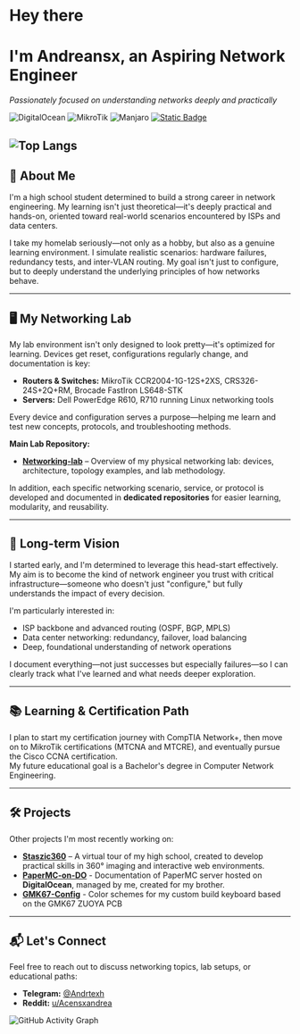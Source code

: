 # Hey there
# I'm Andreansx, an Aspiring Network Engineer

_Passionately focused on understanding networks deeply and practically_

![DigitalOcean](https://img.shields.io/badge/DigitalOcean-%230167ff.svg?style=for-the-badge&logo=digitalOcean&logoColor=white)
![MikroTik](https://img.shields.io/badge/MikroTik-%23363636?style=for-the-badge&logo=Mikrotik)
![Manjaro](https://img.shields.io/badge/Manjaro-35BF5C?style=for-the-badge&logo=Manjaro&logoColor=white)
[![Static Badge](https://img.shields.io/badge/-2CA5E0?style=for-the-badge&logo=telegram&logoColor=ffffff)](https://t.me/Andrtexh)

![Top Langs](https://github-readme-stats.vercel.app/api/top-langs/?username=AndreansxTech&langs_count=6&theme=dark&layout=compact&border_color=2b59ff&title_color=2b59ff&exclude_repo=socketpeek,pirate-cipher,colorful-ascii-art-generator,my-simple-notes,music-visualizer,single-file-tictactoe,nwwd,kalkulator-costam,wypelnianie-tablicy,zgadywanko-liczb,Ka1kulat0r,triCalc,zliczanie-znakow,Przelicznik-stopni&hide=html,typescript,css&hide_progress=true)
---

## 🚀 About Me

I'm a high school student determined to build a strong career in network engineering. My learning isn't just theoretical—it's deeply practical and hands-on, oriented toward real-world scenarios encountered by ISPs and data centers.

I take my homelab seriously—not only as a hobby, but also as a genuine learning environment. I simulate realistic scenarios: hardware failures, redundancy tests, and inter-VLAN routing. My goal isn't just to configure, but to deeply understand the underlying principles of how networks behave.

---

## 🖥️ My Networking Lab

My lab environment isn't only designed to look pretty—it's optimized for learning. Devices get reset, configurations regularly change, and documentation is key:

- **Routers & Switches:** MikroTik CCR2004-1G-12S+2XS, CRS326-24S+2Q+RM, Brocade FastIron LS648-STK
- **Servers:** Dell PowerEdge R610, R710 running Linux networking tools

Every device and configuration serves a purpose—helping me learn and test new concepts, protocols, and troubleshooting methods.

**Main Lab Repository:**
- **[Networking-lab](https://github.com/AndreansxTech/Networking-lab)** – Overview of my physical networking lab: devices, architecture, topology examples, and lab methodology.

In addition, each specific networking scenario, service, or protocol is developed and documented in **dedicated repositories** for easier learning, modularity, and reusability.

---

## 🎯 Long-term Vision

I started early, and I'm determined to leverage this head-start effectively. My aim is to become the kind of network engineer you trust with critical infrastructure—someone who doesn't just "configure," but fully understands the impact of every decision.

I'm particularly interested in:
- ISP backbone and advanced routing (OSPF, BGP, MPLS)
- Data center networking: redundancy, failover, load balancing
- Deep, foundational understanding of network operations

I document everything—not just successes but especially failures—so I can clearly track what I've learned and what needs deeper exploration.

---

## 📚 Learning & Certification Path

I plan to start my certification journey with CompTIA Network+, then move on to MikroTik certifications (MTCNA and MTCRE), and eventually pursue the Cisco CCNA certification.  
My future educational goal is a Bachelor's degree in Computer Network Engineering.

---

## 🛠️ Projects

Other projects I'm most recently working on:
- **[Staszic360](https://github.com/AndreansxTech/Staszic360)** – A virtual tour of my high school, created to develop practical skills in 360° imaging and interactive web environments.
- **[PaperMC-on-DO](https://github.com/AndreansxTech/PaperMC-on-DO)** - Documentation of PaperMC server hosted on **DigitalOcean**, managed by me, created for my brother.
- **[GMK67-Config](https://github.com/AndreansxTech/GMK67-Config)** - Color schemes for my custom build keyboard based on the GMK67 ZUOYA PCB

---

## 📬 Let's Connect

Feel free to reach out to discuss networking topics, lab setups, or educational paths:

- **Telegram:** [@Andrtexh](https://t.me/Andrtexh)
- **Reddit:** [u/Acensxandrea](https://www.reddit.com/user/Acensxandrea/)

![GitHub Activity Graph](https://github-readme-activity-graph.vercel.app/graph?username=AndreansxTech&theme=merko&hide_border=true)
